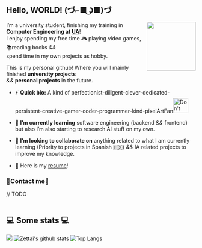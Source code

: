 ## Hello, WORLD! (づ⌐■ ͜ʖ■)づ

<img src="https://cdn.betterttv.net/emote/5e2f4aed5e6f5751e76c8121/3x" align="right" width="130" height="130"/>

I’m a university student, finishing my training in **Computer Engineering at [UA](https://www.ua.es/)**! </br>
I enjoy spending my free time 🎮 playing video games, 📚reading books *&&* </br> spend time in my own projects as hobby.


This is my personal github! Where you will mainly finished **university projects** </br> *&&* **personal projects** in the future.


- ⚡ **Quick bio:** A kind of perfectionist-diligent-clever-dedicated-persistent-creative-gamer-coder-programmer-kind-pixelArtFan<img src="https://64.media.tumblr.com/b08d72ca9b161364e0d34966fec93fcc/tumblr_o7qtozKFsn1tah9pwo10_400.gifv" width="40" height="40"  title="Don't forget to praise the sun!"/>

- 🌱 **I’m currently learning** software engineering (backend *&&* frontend) but also I’m also starting to research AI stuff on my own.

- 👯 **I’m looking to collaborate on** anything related to what I am currently learning (Priority to projects in Spanish 🇪🇸) *&&* IA related projects to improve my knowledge.
- 📝 Here is my [resume]()!






### 📱Contact me📱
// TODO
</br></br> <h2>💻 Some stats 💻</h2> 
![](https://komarev.com/ghpvc/?username=zetTtai&color=3fb950 )
![Zettai's github stats](https://github-readme-stats.vercel.app/api?username=zetTtai&show_icons=true&title_color=fff&icon_color=79ff97&text_color=9f9f9f&bg_color=151515)
![Top Langs](https://github-readme-stats.vercel.app/api/top-langs/?username=zetTtai&show_icons=true&title_color=fff&icon_color=79ff97&text_color=9f9f9f&bg_color=151515)
